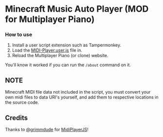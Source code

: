 # Minecraft Music Auto Player (MOD for Multiplayer Piano)

### How to use
1. Install a user script extension such as Tampermonkey.
2. Load the [MIDI-Player.user.js](https://github.com/TheAlienDrew/Custom-JS/blob/master/!-User-Scripts/Multiplayer%20Piano/MIDI-Player/MIDI-Player.user.js) file in.
3. Reload the Multiplayer Piano (or clone) website.

You'll know it worked if you can run the `/about` command on it.

## NOTE

Minecraft MIDI file data not included in the script, you must convert your own midi files to data URI's yourself, and add them to respective locations in the source code.

## Credits

Thanks to [@grimmdude](https://github.com/grimmdude) for [MidiPlayerJS](https://github.com/grimmdude/MidiPlayerJS)!
